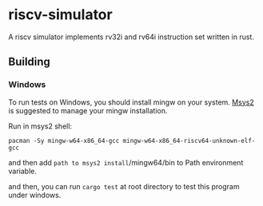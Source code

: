 # riscv-simulator

A riscv simulator implements rv32i and rv64i instruction set written in rust.

## Building

### Windows

To run tests on Windows, you should install mingw on your system. [Msys2](https://www.msys2.org/) is suggested to manage your mingw installation.

Run in msys2 shell:
```shell
pacman -Sy mingw-w64-x86_64-gcc mingw-w64-x86_64-riscv64-unknown-elf-gcc
```

and then add `path to msys2 install`/mingw64/bin to Path environment variable.

and then, you can run `cargo test` at root directory to test this program under windows.
